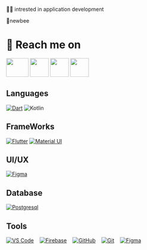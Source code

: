 
 🦸‍♂️ intrested in application development


 🐝newbee 
 
 # 📮 Reach me on

  <a align="center" href="https://www.linkedin.com/in/saran-vt-6452011a0/"><img height="50" width="60" src="https://www.anuncio.agency/wp-content/uploads/2018/07/gif-linkedin.gif" /></a>
            <a align="center" href="https://www.instagram.com/saran.vt_/"><img height="50" src="https://i.pinimg.com/originals/b6/ab/7c/b6ab7c8c68a2d7e6ff2f95b388b7fd6b.gif"></a>        <a align="center" href="https://twitter.com/Saranvt_"><img height="50" src="https://i.pinimg.com/originals/81/16/88/811688d44a9906c2b1db6cde2304168b.gif"></a>
 <a align="center" href="https://dribbble.com/saran_vt"><img height="50"  src="https://cdn.dribbble.com/users/1041961/screenshots/2485936/alchemy-dribbble-icon2.gif"></a>


             

     



## Languages
[<img alt="Dart" src="https://img.shields.io/badge/dart-%230175C2.svg?&style=for-the-badge&logo=dart&logoColor=white"/>]()
 <img alt="Kotlin" src="https://img.shields.io/badge/kotlin%20-%2343853D.svg?&style=for-the-badge&logo=kotlin&logoColor=white"/>
## FrameWorks
[<img alt="Flutter" src="https://img.shields.io/badge/Flutter%20-%2302569B.svg?&style=for-the-badge&logo=Flutter&logoColor=white" />]()
[<img alt="Material UI" src="https://img.shields.io/badge/material%20ui%20-%230081CB.svg?&style=for-the-badge&logo=material-ui&logoColor=white"/>]()&nbsp;&nbsp;&nbsp;




## UI/UX

[<img alt="Figma" src="https://img.shields.io/badge/figma%20-%23F24E1E.svg?&style=for-the-badge&logo=figma&logoColor=white"/>]()

## Database

[<img alt="Postgresql" src="https://img.shields.io/badge/PostgreSQL-316192?style=for-the-badge&logo=postgresql&logoColor=white" />]()

## Tools 
[<img alt="VS Code" src="https://img.shields.io/badge/Visual_Studio_Code-0078D4?style=for-the-badge&logo=visual%20studio%20code&logoColor=white"/>]()&nbsp;&nbsp;&nbsp;
[<img alt="Firebase" src="https://img.shields.io/badge/firebase%20-%23039BE5.svg?&style=for-the-badge&logo=firebase"/>]()&nbsp;&nbsp;&nbsp;
[<img alt="GitHub" src="https://img.shields.io/badge/github%20-%23121011.svg?&style=for-the-badge&logo=github&logoColor=white"/>]()&nbsp;&nbsp;&nbsp;
[<img alt="Git" src="https://img.shields.io/badge/git%20-%23F05033.svg?&style=for-the-badge&logo=git&logoColor=white"/>]()&nbsp;&nbsp;&nbsp;
[<img alt="Figma" src="https://img.shields.io/badge/IntelliJIDEA-000000.svg?style=for-the-badge&logo=intellij-idea&logoColor=white"/>]()




  
 
 

